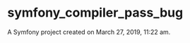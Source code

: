symfony_compiler_pass_bug
=========================

A Symfony project created on March 27, 2019, 11:22 am.
